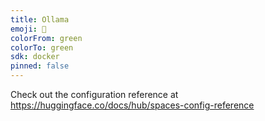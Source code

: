 ```yaml
---
title: Ollama
emoji: 🐢
colorFrom: green
colorTo: green
sdk: docker
pinned: false
---
```


Check out the configuration reference at https://huggingface.co/docs/hub/spaces-config-reference
